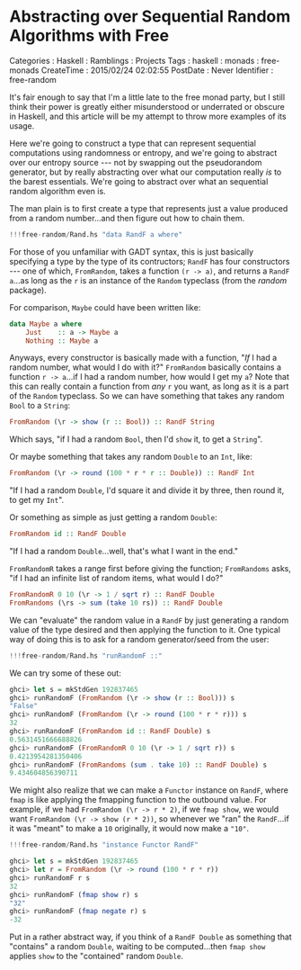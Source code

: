 Abstracting over Sequential Random Algorithms with Free
=======================================================

Categories
:   Haskell
:   Ramblings
:   Projects
Tags
:   haskell
:   monads
:   free-monads
CreateTime
:   2015/02/24 02:02:55
PostDate
:   Never
Identifier
:   free-random

It's fair enough to say that I'm a little late to the free monad party, but
I still think their power is greatly either misunderstood or underrated or
obscure in Haskell, and this article will be my attempt to throw more examples
of its usage.

Here we're going to construct a type that can represent sequential
computations using randomness or entropy, and we're going to abstract over our
entropy source --- not by swapping out the pseudorandom generator, but by
really abstracting over what our computation really *is* to the barest
essentials.  We're going to abstract over what an sequential random algorithm
even is.

The man plain is to first create a type that represents just a value produced
from a random number...and then figure out how to chain them.

~~~haskell
!!!free-random/Rand.hs "data RandF a where"
~~~

For those of you unfamiliar with GADT syntax, this is just basically
specifying a type by the type of its contructors; `RandF` has four
constructors --- one of which, `FromRandom`, takes a function `(r -> a)`, and
returns a `RandF a`...as long as the `r` is an instance of the `Random`
typeclass (from the *random* package).

For comparison, `Maybe` could have been written like:

~~~haskell
data Maybe a where
    Just    :: a -> Maybe a
    Nothing :: Maybe a
~~~

Anyways, every constructor is basically made with a function, "*If* I had a
random number, what would I do with it?"  `FromRandom` basically contains a
function `r -> a`...if I had a random number, how would I get my `a`?  Note
that this can really contain a function from *any* `r` you want, as long as it
is a part of the `Random` typeclass.  So we can have something that takes any
random `Bool` to a `String`:

~~~haskell
FromRandom (\r -> show (r :: Bool)) :: RandF String
~~~

Which says, "if I had a random `Bool`, then I'd `show` it, to get a `String`".

Or maybe something that takes any random `Double` to an `Int`, like:

~~~haskell
FromRandom (\r -> round (100 * r * r :: Double)) :: RandF Int
~~~

"If I had a random `Double`, I'd square it and divide it by three, then round
it, to get my `Int`".

Or something as simple as just getting a random `Double`:

~~~haskell
FromRandom id :: RandF Double
~~~

"If I had a random `Double`...well, that's what I want in the end."

`FromRandomR` takes a range first before giving the function; `FromRandoms`
asks, "if I had an infinite list of random items, what would I do?"

~~~haskell
FromRandomR 0 10 (\r -> 1 / sqrt r) :: RandF Double
FromRandoms (\rs -> sum (take 10 rs)) :: RandF Double
~~~

We can "evaluate" the random value in a `RandF` by just generating a random
value of the type desired and then applying the function to it.  One typical
way of doing this is to ask for a random generator/seed from the user:

~~~haskell
!!!free-random/Rand.hs "runRandomF ::"
~~~

We can try some of these out:

~~~haskell
ghci> let s = mkStdGen 192837465
ghci> runRandomF (FromRandom (\r -> show (r :: Bool))) s
"False"
ghci> runRandomF (FromRandom (\r -> round (100 * r * r))) s
32
ghci> runRandomF (FromRandom id :: RandF Double) s
0.5631451666688826
ghci> runRandomF (FromRandomR 0 10 (\r -> 1 / sqrt r)) s
0.4213954281350406
ghci> runRandomF (FromRandoms (sum . take 10) :: RandF Double) s
9.434604856390711
~~~

We might also realize that we can make a `Functor` instance on `RandF`, where
`fmap` is like applying the fmapping function to the outbound value.  For
example, if we had `FromRandom (\r -> r * 2)`, if we `fmap show`, we would
want `FromRandom (\r -> show (r * 2))`, so whenever we "ran" the `RandF`...if
it was "meant" to make a `10` originally, it would now make a `"10"`.

~~~haskell
!!!free-random/Rand.hs "instance Functor RandF"
~~~

~~~haskell
ghci> let s = mkStdGen 192837465
ghci> let r = FromRandom (\r -> round (100 * r * r))
ghci> runRandomF r s
32
ghci> runRandomF (fmap show r) s
"32"
ghci> runRandomF (fmap negate r) s
-32
~~~

Put in a rather abstract way, if you think of a `RandF Double` as something
that "contains" a random `Double`, waiting to be computed...then `fmap show`
applies `show` to the "contained" random `Double`.







